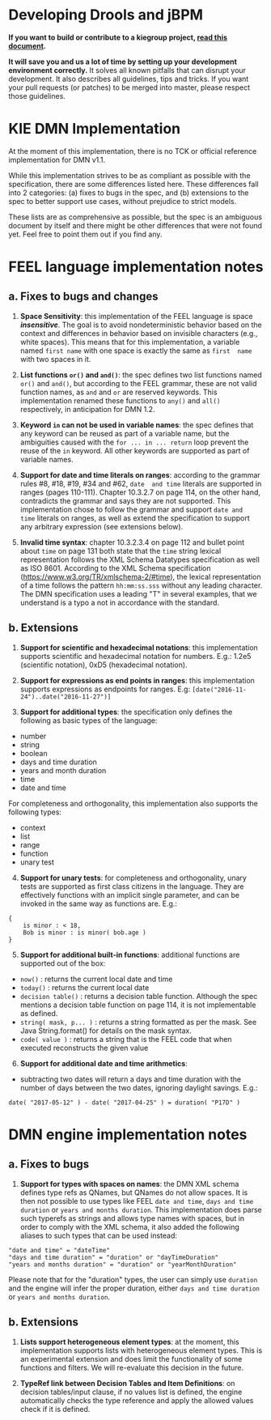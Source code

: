 Developing Drools and jBPM
==========================

**If you want to build or contribute to a kiegroup project, [read this document](https://github.com/kiegroup/droolsjbpm-build-bootstrap/blob/master/README.md).**

**It will save you and us a lot of time by setting up your development environment correctly.**
It solves all known pitfalls that can disrupt your development.
It also describes all guidelines, tips and tricks.
If you want your pull requests (or patches) to be merged into master, please respect those guidelines.

KIE DMN Implementation
======================

At the moment of this implementation, there is no TCK or official reference implementation for DMN v1.1.

While this implementation strives to be as compliant as possible with the specification, there are some differences 
listed here. These differences fall into 2 categories: (a) fixes to bugs in the spec, and (b) extensions to the
spec to better support use cases, without prejudice to strict models.

These lists are as comprehensive as possible, but the spec is an ambiguous document by itself and there
might be other differences that were not found yet. Feel free to point them out if you find any.

# FEEL language implementation notes

## a. Fixes to bugs and changes

1. __Space Sensitivity__: this implementation of the FEEL language is space *__insensitive__*. The goal is to avoid 
nondeterministic behavior based on the context and differences in behavior based on invisible characters (e.g., 
 white spaces). This means that for this implementation, a variable named `first name` with one space is exactly
 the same as `first  name` with two spaces in it. 

2. __List functions `or()` and `and()`__: the spec defines two list functions named `or()` and `and()`, but 
according to the FEEL grammar, these are not valid function names, as `and` and `or` are reserved keywords.
 This implementation renamed these functions to `any()` and `all()` respectively, in anticipation for DMN 1.2.
 
3. __Keyword `in` can not be used in variable names__: the spec defines that any keyword can be reused as part
 of a variable name, but the ambiguities caused with the `for ... in ... return` loop prevent the reuse of the `in` 
 keyword. All other keywords are supported as part of variable names.
 
4. __Support for date and time literals on ranges__: according to the grammar rules #8, #18, #19, #34 and #62, `date 
 and time` literals are supported in ranges (pages 110-111). Chapter 10.3.2.7 on page 114, on the other hand, contradicts
 the grammar and says they are not supported. This implementation chose to follow the grammar and support `date and 
 time` literals on ranges, as well as extend the specification to support any arbitrary expression (see extensions below).

5. __Invalid time syntax__: chapter 10.3.2.3.4 on page 112 and bullet point about `time` on page 131 both state that 
 the `time` string lexical representation follows the XML Schema Datatypes specification as well as ISO 8601. According 
 to the XML Schema specification (https://www.w3.org/TR/xmlschema-2/#time), the lexical representation of a time follows 
 the pattern `hh:mm:ss.sss` without any leading character. The DMN specification uses a leading "T" in several examples,
 that we understand is a typo a not in accordance with the standard.

## b. Extensions

1. __Support for scientific and hexadecimal notations__: this implementation supports scientific and hexadecimal
  notation for numbers. E.g.: 1.2e5 (scientific notation), 0xD5 (hexadecimal notation).
 
2. __Support for expressions as end points in ranges__: this implementation supports expressions as endpoints 
  for ranges. E.g: `[date("2016-11-24")..date("2016-11-27")]`

3. __Support for additional types__: the specification only defines the following as basic types of the language:

  * number
  * string
  * boolean
  * days and time duration
  * years and month duration
  * time
  * date and time

  For completeness and orthogonality, this implementation also supports the following types:
 
  * context 
  * list
  * range
  * function
  * unary test

4. __Support for unary tests__: for completeness and orthogonality, unary tests are supported
  as first class citizens in the language. They are effectively functions with an implicit single 
  parameter, and can be invoked in the same way as functions are. E.g.:

  ```
  {
      is minor : < 18,
      Bob is minor : is minor( bob.age )
  }
  ```

5. __Support for additional built-in functions__: additional functions are supported out of the box: 

  * `now()` : returns the current local date and time
  * `today()` : returns the current local date
  * `decision table()` : returns a decision table function. Although the spec mentions a decision table 
  function on page 114, it is not implementable as defined. 
  * `string( mask, p... )` : returns a string formatted as per the mask. See Java String.format() for 
  details on the mask syntax.
  * `code( value )` : returns a string that is the FEEL code that when executed reconstructs the given value
  
6. __Support for additional date and time arithmetics__: 

  * subtracting two dates will return a days and time duration with the number of days between the two 
  dates, ignoring daylight savings. E.g.: 
  ```
  date( "2017-05-12" ) - date( "2017-04-25" ) = duration( "P17D" )
  ```

# DMN engine implementation notes

## a. Fixes to bugs

1. __Support for types with spaces on names__: the DMN XML schema defines type refs as QNames, 
  but QNames do not allow spaces. It is then not possible to use types like FEEL `date and time`,
  `days and time duration` or `years and months duration`. This implementation does parse such
  typerefs as strings and allows type names with spaces, but in order to comply with the XML schema,
  it also added the following aliases to such types that can be used instead:

  ```
  "date and time" = "dateTime"
  "days and time duration" = "duration" or "dayTimeDuration" 
  "years and months duration" = "duration" or "yearMonthDuration" 
  ```
  
  Please note that for the "duration" types, the user can simply use `duration` and the engine will
  infer the proper duration, either `days and time duration` or `years and months duration`.

## b. Extensions

1. __Lists support heterogeneous element types__: at the moment, this implementation supports
  lists with heterogeneous element types. This is an experimental extension and does limit the 
  functionality of some functions and filters. We will re-evaluate this decision in the future.
  
2. __TypeRef link between Decision Tables and Item Definitions__: on decision tables/input clause,
  if no values list is defined, the engine automatically checks the type reference and apply the
  allowed values check if it is defined.